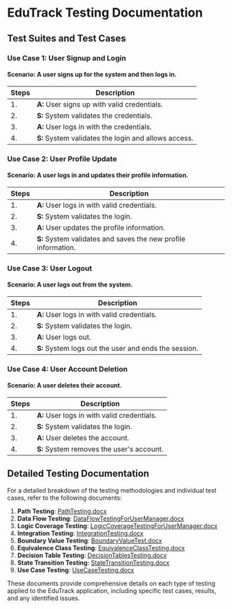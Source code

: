 # EduTrack Testing Documentation

## Test Suites and Test Cases

### Use Case 1: User Signup and Login

#### Scenario: A user signs up for the system and then logs in.

| Steps | Description |
|-------|-------------|
| 1.    | **A:** User signs up with valid credentials. |
| 2.    | **S:** System validates the credentials. |
| 3.    | **A:** User logs in with the credentials. |
| 4.    | **S:** System validates the login and allows access. |

### Use Case 2: User Profile Update

#### Scenario: A user logs in and updates their profile information.

| Steps | Description |
|-------|-------------|
| 1.    | **A:** User logs in with valid credentials. |
| 2.    | **S:** System validates the login. |
| 3.    | **A:** User updates the profile information. |
| 4.    | **S:** System validates and saves the new profile information. |

### Use Case 3: User Logout

#### Scenario: A user logs out from the system.

| Steps | Description |
|-------|-------------|
| 1.    | **A:** User logs in with valid credentials. |
| 2.    | **S:** System validates the login. |
| 3.    | **A:** User logs out. |
| 4.    | **S:** System logs out the user and ends the session. |

### Use Case 4: User Account Deletion

#### Scenario: A user deletes their account.

| Steps | Description |
|-------|-------------|
| 1.    | **A:** User logs in with valid credentials. |
| 2.    | **S:** System validates the login. |
| 3.    | **A:** User deletes the account. |
| 4.    | **S:** System removes the user's account. |

## Detailed Testing Documentation

For a detailed breakdown of the testing methodologies and individual test cases, refer to the following documents:

1. **Path Testing**: [PathTesting.docx](https://github.com/bilalalissa/ENSE375-SS24-Project/blob/main/04-Final%20Design%2C%20Implementation%20and%20Testing/Testing/DataFlowTestingForUserManager.docx)
2. **Data Flow Testing**: [DataFlowTestingForUserManager.docx](DataFlowTestingForUserManager.docx)
3. **Logic Coverage Testing**: [LogicCoverageTestingForUserManager.docx](LogicCoverageTestingForUserManager.docx)
4. **Integration Testing**: [IntegrationTesting.docx](IntegrationTesting.docx)
5. **Boundary Value Testing**: [BoundaryValueTest.docx](BoundaryValueTest.docx)
6. **Equivalence Class Testing**: [EquivalenceClassTesting.docx](EquivalenceClassTesting.docx)
7. **Decision Table Testing**: [DecisionTablesTesting.docx](DecisionTablesTesting.docx)
8. **State Transition Testing**: [StateTransitionTesting.docx](StateTransitionTesting.docx)
9. **Use Case Testing**: [UseCaseTesting.docx](UseCaseTesting.docx)

These documents provide comprehensive details on each type of testing applied to the EduTrack application, including specific test cases, results, and any identified issues.
